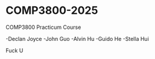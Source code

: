 # COMP3800-2025
COMP3800 Practicum Course

-Declan Joyce
-John Guo
-Alvin Hu
-Guido He
-Stella Hui





Fuck U
